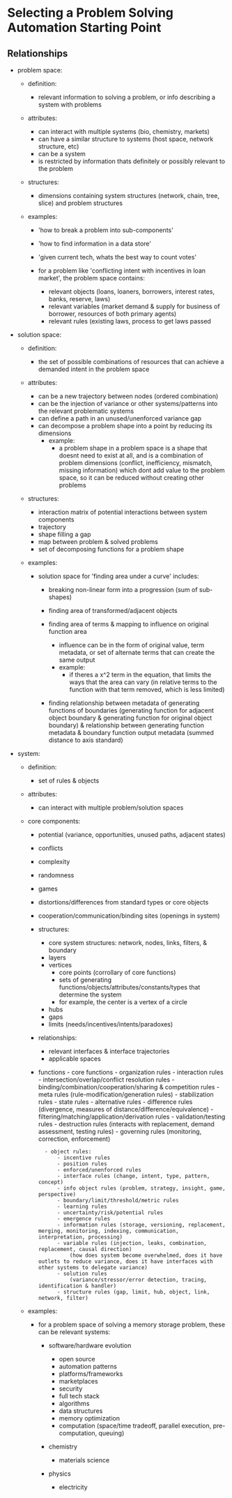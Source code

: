 # Selecting a Problem Solving Automation Starting Point


## Relationships


- problem space: 

	- definition: 
		- relevant information to solving a problem, or info describing a system with problems

	- attributes:
		- can interact with multiple systems (bio, chemistry, markets)
		- can have a similar structure to systems (host space, network structure, etc)
		- can be a system
		- is restricted by information thats definitely or possibly relevant to the problem

	- structures:
		- dimensions containing system structures (network, chain, tree, slice) and problem structures

	- examples:

		- 'how to break a problem into sub-components'
		- 'how to find information in a data store'
		- 'given current tech, whats the best way to count votes'

		- for a problem like 'conflicting intent with incentives in loan market', the problem space contains:
			- relevant objects (loans, loaners, borrowers, interest rates, banks, reserve, laws)
			- relevant variables (market demand & supply for business of borrower, resources of both primary agents)
			- relevant rules (existing laws, process to get laws passed


- solution space:

	- definition: 

		- the set of possible combinations of resources that can achieve a demanded intent in the problem space

	- attributes:

		- can be a new trajectory between nodes (ordered combination)
		- can be the injection of variance or other systems/patterns into the relevant problematic systems
		- can define a path in an unused/unenforced variance gap
		- can decompose a problem shape into a point by reducing its dimensions
			- example: 
				- a problem shape in a problem space is a shape that doesnt need to exist at all, and is a combination of problem dimensions (conflict, inefficiency, mismatch, missing information) which dont add value to the problem space, so it can be reduced without creating other problems

	- structures:

		- interaction matrix of potential interactions between system components
		- trajectory
		- shape filling a gap
		- map between problem & solved problems
		- set of decomposing functions for a problem shape

	- examples:

		- solution space for 'finding area under a curve' includes:

			- breaking non-linear form into a progression (sum of sub-shapes)
			- finding area of transformed/adjacent objects
			- finding area of terms & mapping to influence on original function area
				- influence can be in the form of original value, term metadata, or set of alternate terms that can create the same output
				- example:
					- if theres a x^2 term in the equation, that limits the ways that the area can vary (in relative terms to the function with that term removed, which is less limited)

			- finding relationship between metadata of generating functions of boundaries (generating function for adjacent object boundary & generating function for original object boundary) & relationship between generating function metadata & boundary function output metadata (summed distance to axis standard)


- system:

	- definition: 
		- set of rules & objects

	- attributes:
		- can interact with multiple problem/solution spaces

	- core components:

		- potential (variance, opportunities, unused paths, adjacent states)
		- conflicts
		- complexity
        - randomness
        - games
		- distortions/differences from standard types or core objects
		- cooperation/communication/binding sites (openings in system)

		- structures:
			- core system structures: network, nodes, links, filters, & boundary
			- layers
			- vertices 
				- core points (corrollary of core functions)
				- sets of generating functions/objects/attributes/constants/types that determine the system
				- for example, the center is a vertex of a circle
			- hubs
			- gaps
			- limits (needs/incentives/intents/paradoxes)

		- relationships:
			- relevant interfaces & interface trajectories
			- applicable spaces              

		- functions
				- core functions
				- organization rules
				- interaction rules
				- intersection/overlap/conflict resolution rules
				- binding/combination/cooperation/sharing & competition rules
				- meta rules (rule-modification/generation rules)
				- stabilization rules
				- state rules
				- alternative rules
				- difference rules (divergence, measures of distance/difference/equivalence)
				- filtering/matching/application/derivation rules
				- validation/testing rules
				- destruction rules (interacts with replacement, demand assessment, testing rules)
				- governing rules (monitoring, correction, enforcement)

				- object rules:
					- incentive rules
					- position rules
					- enforced/unenforced rules
					- interface rules (change, intent, type, pattern, concept)
					- info object rules (problem, strategy, insight, game, perspective)
					- boundary/limit/threshold/metric rules
					- learning rules
					- uncertainty/risk/potential rules
					- emergence rules
					- information rules (storage, versioning, replacement, merging, monitoring, indexing, communication, interpretation, processing)
					- variable rules (injection, leaks, combination, replacement, causal direction)
						(how does system become overwhelmed, does it have outlets to reduce variance, does it have interfaces with other systems to delegate variance)
					- solution rules
						(variance/stressor/error detection, tracing, identification & handler)
					- structure rules (gap, limit, hub, object, link, network, filter)

	- examples:

		- for a problem space of solving a memory storage problem, these can be relevant systems:
			
			- software/hardware evolution
				- open source
				- automation patterns
				- platforms/frameworks
				- marketplaces
				- security
				- full tech stack
				- algorithms
				- data structures
				- memory optimization
				- computation (space/time tradeoff, parallel execution, pre-computation, queuing)

			- chemistry
				- materials science

			- physics
				- electricity

